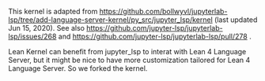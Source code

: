 This kernel is adapted from https://github.com/bollwyvl/jupyterlab-lsp/tree/add-language-server-kernel/py_src/jupyter_lsp/kernel (last updated Jun 15, 2020). See also https://github.com/jupyter-lsp/jupyterlab-lsp/issues/268 and https://github.com/jupyter-lsp/jupyterlab-lsp/pull/278 .

Lean Kernel can benefit from jupyter_lsp to interat with Lean 4 Language Server, but it might be nice to have more customization tailored for Lean 4 Language Server. So we forked the kernel.